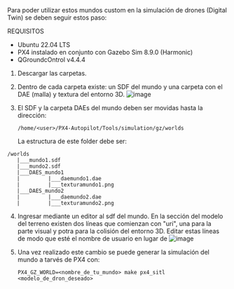 Para poder utilizar estos mundos custom en la simulación de drones (Digital Twin) se deben seguir estos paso:

REQUISITOS 
- Ubuntu 22.04 LTS
- PX4 instalado en conjunto con Gazebo Sim 8.9.0 (Harmonic)
- QGroundcOntrol v4.4.4

1) Descargar las carpetas.
   
2) Dentro de cada carpeta existe: un SDF del mundo y una carpeta con el DAE (malla) y textura del entorno 3D.
  ![image](https://github.com/user-attachments/assets/55b92da9-f89f-494c-b624-ee851707dfd3)


3) El SDF y la carpeta DAEs del mundo deben ser movidas hasta la dirección:
   
   ```
   /home/<user>/PX4-Autopilot/Tools/simulation/gz/worlds
   ```
   
   La estructura de este folder debe ser:
```
/worlds
   |___mundo1.sdf
   |___mundo2.sdf
   |___DAES_mundo1
   |         |___daemundo1.dae
   |         |___texturamundo1.png
   |___DAES_mundo2
   |         |___daemundo2.dae
   |         |___texturamundo2.png
```

   
4)  Ingresar mediante un editor al sdf del mundo. En la sección del modelo del terreno existen dos líneas que
     comienzan con "uri", una para la parte visual y potra para la colisión del entorno 3D. Editar estas líneas
    de modo que esté el nombre de usuario en lugar de <user>
    ![image](https://github.com/user-attachments/assets/7ae67c6f-5fae-4fd2-9abd-534843592e88)

5) Una vez realizado este cambio se puede generar la simulación del mundo a tarvés de PX4 con:
   
   ```
   PX4_GZ_WORLD=<nombre_de_tu_mundo> make px4_sitl <modelo_de_dron_deseado>
   ```
